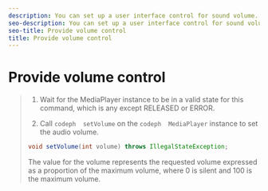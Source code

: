 ```yaml
---
description: You can set up a user interface control for sound volume.
seo-description: You can set up a user interface control for sound volume.
seo-title: Provide volume control
title: Provide volume control
---
```


# Provide volume control

>1. Wait for the MediaPlayer instance to be in a valid state for this command, which is any except RELEASED or ERROR.
>   
>1. Call `codeph  setVolume` on the `codeph  MediaPlayer` instance to set the audio volume.
>   ```java
>   void setVolume(int volume) throws IllegalStateException;
>   ```
>   The value for the volume represents the requested volume expressed as a proportion of the maximum volume, where 0 is silent and 100 is the maximum volume.
>   
>   
>   
>   
